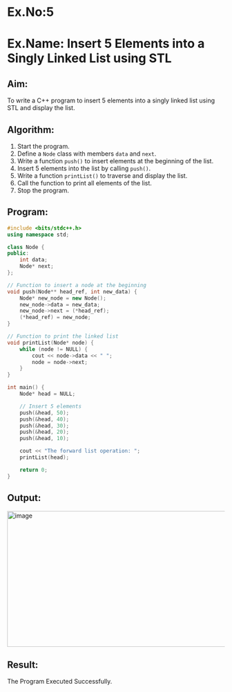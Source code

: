 # Ex.No:5  
# Ex.Name: Insert 5 Elements into a Singly Linked List using STL  

## Aim:  
To write a C++ program to insert 5 elements into a singly linked list using STL and display the list.  

## Algorithm:  
1. Start the program.  
2. Define a `Node` class with members `data` and `next`.  
3. Write a function `push()` to insert elements at the beginning of the list.  
4. Insert 5 elements into the list by calling `push()`.  
5. Write a function `printList()` to traverse and display the list.  
6. Call the function to print all elements of the list.  
7. Stop the program.  

## Program:
```cpp
#include <bits/stdc++.h>
using namespace std;

class Node {
public:
    int data;
    Node* next;
};

// Function to insert a node at the beginning
void push(Node** head_ref, int new_data) {
    Node* new_node = new Node();
    new_node->data = new_data;
    new_node->next = (*head_ref);
    (*head_ref) = new_node;
}

// Function to print the linked list
void printList(Node* node) {
    while (node != NULL) {
        cout << node->data << " ";
        node = node->next;
    }
}

int main() {
    Node* head = NULL;

    // Insert 5 elements
    push(&head, 50);
    push(&head, 40);
    push(&head, 30);
    push(&head, 20);
    push(&head, 10);

    cout << "The forward list operation: ";
    printList(head);

    return 0;
}
```

## Output:
<img width="881" height="314" alt="image" src="https://github.com/user-attachments/assets/45d9b978-0caa-4e68-8eb1-ae8e451280f7" />

## Result:
The Program Executed Successfully.
